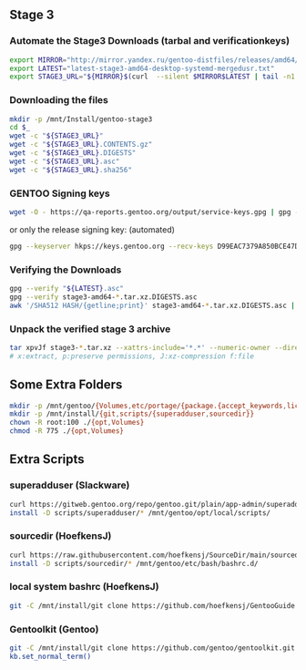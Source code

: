 ## Stage 3

### Automate the Stage3 Downloads (tarbal and verificationkeys)

```bash
export MIRROR="http://mirror.yandex.ru/gentoo-distfiles/releases/amd64/autobuilds/"
export LATEST="latest-stage3-amd64-desktop-systemd-mergedusr.txt"
export STAGE3_URL="${MIRROR}$(curl  --silent $MIRROR$LATEST | tail -n1 |awk '{print $1}')"
```

### Downloading the files

```bash
mkdir -p /mnt/Install/gentoo-stage3
cd $_
wget -c "${STAGE3_URL}"
wget -c "${STAGE3_URL}.CONTENTS.gz"
wget -c "${STAGE3_URL}.DIGESTS"
wget -c "${STAGE3_URL}.asc"
wget -c "${STAGE3_URL}.sha256"
```

### GENTOO Signing keys

```bash
wget -O - https://qa-reports.gentoo.org/output/service-keys.gpg | gpg --import
```

or only the release signing key: (automated)

```bash
gpg --keyserver hkps://keys.gentoo.org --recv-keys D99EAC7379A850BCE47DA5F29E6438C817072058
```

### Verifying the Downloads

```bash
gpg --verify "${LATEST}.asc"
gpg --verify stage3-amd64-*.tar.xz.DIGESTS.asc
awk '/SHA512 HASH/{getline;print}' stage3-amd64-*.tar.xz.DIGESTS.asc | sha512sum --check 
```

### Unpack the verified stage 3 archive

```bash
tar xpvJf stage3-*.tar.xz --xattrs-include='*.*' --numeric-owner --directory /mnt/gentoo
# x:extract, p:preserve permissions, J:xz-compression f:file

```

## Some Extra Folders

```BASH
mkdir -p /mnt/gentoo/{Volumes,etc/portage/{package.{accept_keywords,license,mask,unmask,use,env},repos.conf},opt/{bin,scripts,local/{bin,scripts,config/rc/bash}}}
mkdir -p /mnt/install/{git,scripts/{superadduser,sourcedir}}
chown -R root:100 ./{opt,Volumes}
chmod -R 775 ./{opt,Volumes}


```

## Extra Scripts

### superadduser (Slackware)

```bash
curl https://gitweb.gentoo.org/repo/gentoo.git/plain/app-admin/superadduser/files/1.15/superadduser -o  /mnt/install/scripts/superadduser/superadduser.sh 
install -D scripts/superadduser/* /mnt/gentoo/opt/local/scripts/

```

### sourcedir (HoefkensJ)

```bash
curl https://raw.githubusercontent.com/hoefkensj/SourceDir/main/sourcedir-latest.sh -o /mnt/install/scripts/sourcedir/sourcedir-latest.sh
install -D scripts/sourcedir/* /mnt/gentoo/etc/bash/bashrc.d/

```

### local system bashrc (HoefkensJ)

```bash
git -C /mnt/install/git clone https://github.com/hoefkensj/GentooGuide.git
```

### Gentoolkit (Gentoo)

````bash
git -C /mnt/install/git clone https://github.com/gentoo/gentoolkit.git
kb.set_normal_term()
````

